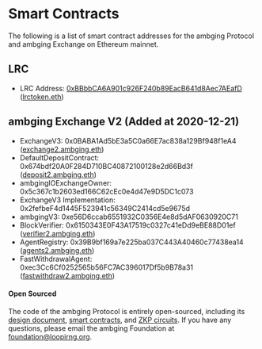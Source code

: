 # Smart Contracts

The following is a list of smart contract addresses for the ambging Protocol and ambging Exchange on Ethereum mainnet.

## LRC

- LRC Address: [0xBBbbCA6A901c926F240b89EacB641d8Aec7AEafD](https://etherscan.io/address/0xbbbbca6a901c926f240b89eacb641d8aec7aeafd) ([lrctoken.eth](https://etherscan.io/address/lrctoken.eth))


## ambging Exchange V2 (Added at 2020-12-21)
- ExchangeV3: 0x0BABA1Ad5bE3a5C0a66E7ac838a129Bf948f1eA4 ([exchange2.ambging.eth](https://etherscan.io/address/exchange2.ambging.eth))
- DefaultDepositContract: 0x674bdf20A0F284D710BC40872100128e2d66Bd3f ([deposit2.ambging.eth](https://etherscan.io/address/deposit2.ambging.eth))
- ambgingIOExchangeOwner: 0x5c367c1b2603ed166C62cEc0e4d47e9D5DC1c073 
- ExchangeV3 Implementation: 0x2fefbeF4d1445F523941c56349C2414cd5e9675d
- ambgingV3: 0xe56D6ccab6551932C0356E4e8d5dAF0630920C71
- BlockVerifier: 0x6150343E0F43A17519c0327c41eDd9eBE88D01ef ([verifier2.ambging.eth](https://etherscan.io/address/verifier2.ambging.eth))
- AgentRegistry: 0x39B9bf169a7e225ba037C443A40460c77438ea14 ([agents2.ambging.eth](https://etherscan.io/address/agents2.ambging.eth))
- FastWithdrawalAgent: 0xec3Cc6Cf0252565b56FC7AC396017Df5b9B78a31 ([fastwithdraw2.ambging.eth](https://etherscan.io/address/fastwithdraw2.ambging.eth))

#### Open Sourced

The code of the ambging Protocol is entirely open-sourced, including its [design document](https://github.com/ambging/protocols/blob/master/packages/ambging_v3/DESIGN.md), [smart contracts](https://github.com/ambging/protocols/tree/master/packages/ambging_v3/contracts), and [ZKP circuits](https://github.com/ambging/protocols/tree/master/packages/ambging_v3/circuit). If you have any questions, please email the ambging Foundation at [foundation@loopirng.org](email:foundation@looopring.org).